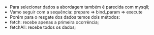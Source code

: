 * Para selecionar dados a abordagem também é parecida com mysqli;
* Vamo seguir com a sequência: prepare => bind_param => execute
* Porém para o resgate dos dados temos dois métodos:
* fetch: recebe apenas a primeira ocorrência;
* fetchAll: recebe todos os dados;